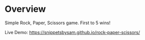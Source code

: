 # Overview

Simple Rock, Paper, Scissors game. First to 5 wins!

Live Demo: https://snippetsbysam.github.io/rock-paper-scissors/
